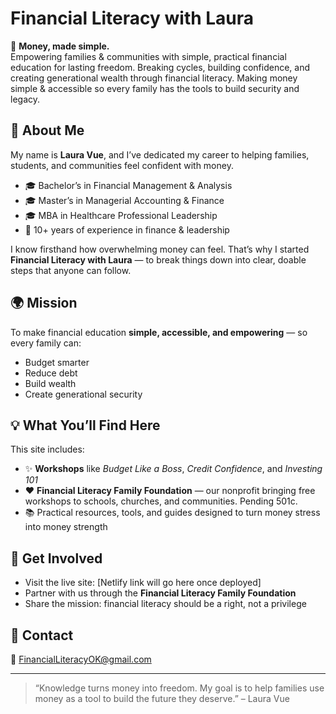 
# Financial Literacy with Laura  

🌟 **Money, made simple.**  
Empowering families &amp; communities with simple, practical financial education for lasting freedom. Breaking cycles, building confidence, and creating generational wealth through financial literacy. Making money simple &amp; accessible so every family has the tools to build security and legacy.

## 👋 About Me  
My name is **Laura Vue**, and I’ve dedicated my career to helping families, students, and communities feel confident with money.  
- 🎓 Bachelor’s in Financial Management & Analysis  
- 🎓 Master’s in Managerial Accounting & Finance  
- 🎓 MBA in Healthcare Professional Leadership  
- 💼 10+ years of experience in finance & leadership  

I know firsthand how overwhelming money can feel. That’s why I started **Financial Literacy with Laura** — to break things down into clear, doable steps that anyone can follow.  

## 🌍 Mission  
To make financial education **simple, accessible, and empowering** — so every family can:  
- Budget smarter  
- Reduce debt  
- Build wealth  
- Create generational security  

## 💡 What You’ll Find Here  
This site includes:  
- ✨ **Workshops** like *Budget Like a Boss*, *Credit Confidence*, and *Investing 101*  
- ❤️ **Financial Literacy Family Foundation** — our nonprofit bringing free workshops to schools, churches, and communities. Pending 501c.  
- 📚 Practical resources, tools, and guides designed to turn money stress into money strength  

## 🚀 Get Involved  
- Visit the live site: [Netlify link will go here once deployed]  
- Partner with us through the **Financial Literacy Family Foundation**  
- Share the mission: financial literacy should be a right, not a privilege  

## 💌 Contact  
📩 FinancialLiteracyOK@gmail.com  

---

> “Knowledge turns money into freedom. My goal is to help families use money as a tool to build the future they deserve.” – Laura Vue  

